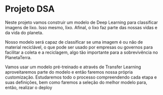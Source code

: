 # Projeto DSA
Neste projeto vamos construir um modelo de Deep Learning para classificar imagens de lixo. Isso mesmo, lixo. Afinal, o lixo faz parte das nossas vidas e da vida do planeta.

Nosso modelo será capaz de classificar se uma imagem é ou não de material reciclável, o que  pode  ser  usado  por  empresas  ou  governos  para  facilitar  a  coleta  e  a  reciclagem,  algo  tão importante para a sobrevivência no PlanetaTerra.

Vamos usar um modelo pré-treinado e através de Transfer Learning aproveitaremos parte do  modelo  e  então  faremos  nossa  própria  customização.   Estudaremos  todo  o  processo compreendendo cada etapa e suas definições, bem como faremos a seleção do melhor modelo para, então, realizar o deploy
